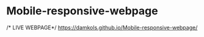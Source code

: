 # Mobile-responsive-webpage

/* LIVE WEBPAGE*/
https://damkols.github.io/Mobile-responsive-webpage/
